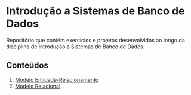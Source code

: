 # Introdução a Sistemas de Banco de Dados

Repositório que contém exercícios e projetos desenvolvidos ao longo da disciplina de Introdução a Sistemas de Banco de Dados.

## Conteúdos

1. [Modelo Entidade-Relacionamento](Modelo_ER/)
1. [Modelo Relacional](Modelo_Relacional)
